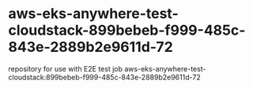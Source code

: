 # aws-eks-anywhere-test-cloudstack-899bebeb-f999-485c-843e-2889b2e9611d-72
repository for use with E2E test job aws-eks-anywhere-test-cloudstack:899bebeb-f999-485c-843e-2889b2e9611d-72
